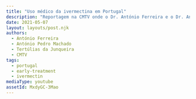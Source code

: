 ```yaml
---
title: "Uso médico da ivermectina em Portugal"
description: "Reportagem na CMTV onde o Dr. António Ferreira e o Dr. António Pedro Machado discutem o sucesso do uso de ivermectina em Portugal"
date: 2021-05-07
layout: layouts/post.njk
authors:
  - António Ferreira
  - António Pedro Machado
  - Tertúlias da Junqueira
  - CMTV
tags:
  - portugal
  - early-treatment
  - ivermectin
mediaType: youtube
assetId: MxdyGC-3Mao
---
```

